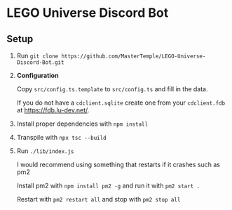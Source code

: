 # LEGO Universe Discord Bot

## Setup

1. Run `git clone https://github.com/MasterTemple/LEGO-Universe-Discord-Bot.git`
2. **Configuration**

   Copy `src/config.ts.template` to `src/config.ts` and fill in the data.

   If you do not have a `cdclient.sqlite` create one from your `cdclient.fdb` at https://fdb.lu-dev.net/.

3. Install proper dependencies with `npm install`

4. Transpile with `npx tsc --build`

6. Run `./lib/index.js`

   I would recommend using something that restarts if it crashes such as pm2

   Install pm2 with `npm install pm2 -g` and run it with `pm2 start .`

   Restart with `pm2 restart all` and stop with `pm2 stop all`
